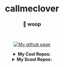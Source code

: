 <div align="center">

# callmeclover
### 🐢 woop

<br>
  
[![My github page](https://img.shields.io/github/deployments/callmeclover/callmeclover.github.io/github-pages?label=Pages&logo=github)](https://callmeclover.github.io/)

<details>
  <summary><b>My Cool Repos:</b></summary>
  
  [arcs](https://github.com/callmeclover/arcs)
  [F.W](https://github.com/callmeclover/File.Write)
  [cliiun](https://github.com/callmeclover/cliiun)
  [AU](https://github.com/callmeclover/AU)
  [infinitey](https://github.com/callmeclover/infinitey)
  [MMS](https://github.com/callmeclover/MMS)
  [cat](https://github.com/callmeclover/cat)
  [RMST](https://github.com/callmeclover/Ram-Stealer--)
  [eoaswfeig](https://github.com/callmeclover/example-of-a-sketchy-website-for-education-i-guess)
  [python test](https://github.com/callmeclover/Python-Test)
  
</details>
  
  <details>
  <summary><b>My Scool Repos:</b></summary>
  
  [nepal](https://github.com/callmeclover/nepal)
  [FJ](https://github.com/callmeclover/Feudal-Japan)
  [E4F](https://github.com/callmeclover/Europe-4-features)
  [STB](https://github.com/callmeclover/Sumer-TB)
  [hydro](https://github.com/callmeclover/hydro-power-project)
    
</details>
  
</div>
